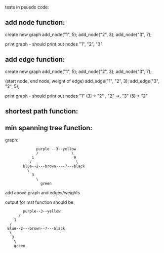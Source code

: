 tests in psuedo code:

add node function:
-------------------

  create new graph
  add_node("1", 5);
  add_node("2", 3);
  add_node("3", 7);
  
  print graph - should print out nodes "1", "2", "3"
  

add edge function:
-------------------

  create new graph
  add_node("1", 5);
  add_node("2", 3);
  add_node("3", 7);
  
  
  (start node, end node, weight of edge)
  add_edge("1", "2", 3);
  add_edge("3", "2", 5);
  
  print graph - should print out nodes "1" (3)-> "2" , "2" ->, "3" (5)-> "2"
  

shortest path function:
------------------------









min spanning tree function:
---------------------------
graph:   

                  purple --3--yellow
                  /               \   
                1                  9
               /                    \
            blue--2---brown----7---black 
              \
                3
                  \
                    green
                  
                  
                  
add above graph and edges/weights

output for mst function should be: 


            purple--3--yellow
          /
        1
      /
     Blue--2---brown--7---black
      \
       3
        \
        green
